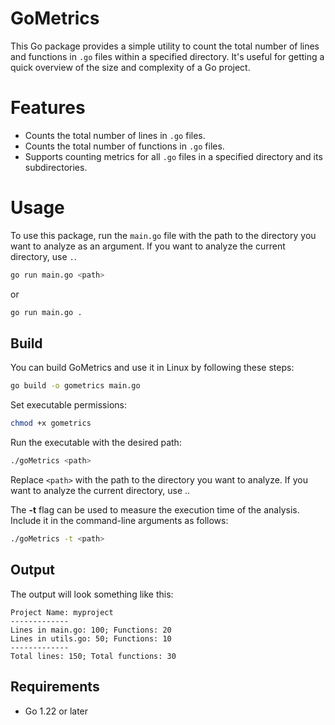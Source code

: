 # GoMetrics

This Go package provides a simple utility to count the total number of lines and functions in `.go` files within a specified directory. It's useful for getting a quick overview of the size and complexity of a Go project.

# Features

- Counts the total number of lines in `.go` files.
- Counts the total number of functions in `.go` files.
- Supports counting metrics for all `.go` files in a specified directory and its subdirectories.

# Usage

To use this package, run the `main.go` file with the path to the directory you want to analyze as an argument. If you want to analyze the current directory, use `.`.

```bash
go run main.go <path>
```
or
```bash
go run main.go .
```

## Build

You can build GoMetrics and use it in Linux by following these steps:

   ```bash
   go build -o gometrics main.go
   ```
Set executable permissions:

```bash
chmod +x gometrics
```
Run the executable with the desired path:

```bash
./goMetrics <path>
```
Replace `<path>` with the path to the directory you want to analyze. If you want to analyze the current directory, use ..

The **-t** flag can be used to measure the execution time of the analysis. Include it in the command-line arguments as follows:

```bash
./goMetrics -t <path>
```

## Output

The output will look something like this:
```
Project Name: myproject
-------------
Lines in main.go: 100; Functions: 20 
Lines in utils.go: 50; Functions: 10
-------------
Total lines: 150; Total functions: 30
```


## Requirements

- Go 1.22 or later
